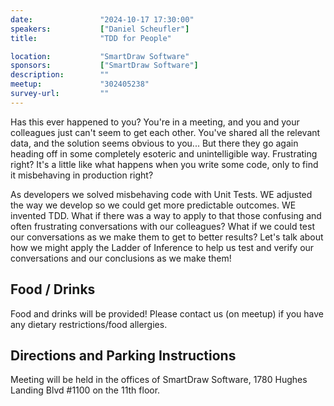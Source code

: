 ```yaml
---
date:               "2024-10-17 17:30:00"
speakers:           ["Daniel Scheufler"]
title:              "TDD for People"

location:           "SmartDraw Software"
sponsors:           ["SmartDraw Software"]
description:        ""
meetup:             "302405238"
survey-url:         ""
---
```


Has this ever happened to you? You're in a meeting, and you and your colleagues just can't seem to get each other. You've shared all the relevant data, and the solution seems obvious to you... But there they go again heading off in some completely esoteric and unintelligible way. Frustrating right? It's a little like what happens when you write some code, only to find it misbehaving in production right?

As developers we solved misbehaving code with Unit Tests. WE adjusted the way we develop so we could get more predictable outcomes. WE invented TDD. What if there was a way to apply to that those confusing and often frustrating conversations with our colleagues? What if we could test our conversations as we make them to get to better results? Let's talk about how we might apply the Ladder of Inference to help us test and verify our conversations and our conclusions as we make them!

## Food / Drinks
Food and drinks will be provided! Please contact us (on meetup) if you have any dietary restrictions/food allergies.

## Directions and Parking Instructions

Meeting will be held in the offices of SmartDraw Software, 1780 Hughes Landing Blvd #1100 on the 11th floor.